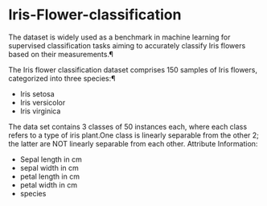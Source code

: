 # Iris-Flower-classification
The dataset is widely used as a benchmark in machine learning for supervised classification tasks aiming to accurately classify Iris flowers based on their measurements.¶

The Iris flower classification dataset comprises 150 samples of Iris flowers, categorized into three species:¶
- Iris setosa
- Iris versicolor
- Iris virginica

The data set contains 3 classes of 50 instances each, where each class refers to a type of iris plant.One class is linearly separable from the other 2; the latter are NOT linearly separable from each other.
Attribute Information:

- Sepal length in cm
- sepal width in cm
- petal length in cm
- petal width in cm
- species

